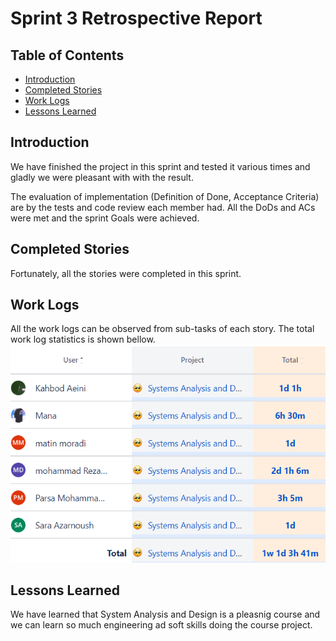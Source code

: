 # Sprint 3 Retrospective Report

## Table of Contents
- [Introduction](#introduction)
- [Completed Stories](#completed-stories)
- [Work Logs](#work-logs)
- [Lessons Learned](#lessons-learned)

## Introduction
We have finished the project in this sprint and tested it various times and gladly we were pleasant with with the result.

The evaluation of implementation (Definition of Done, Acceptance Criteria) are by the tests and code review each member had. All the DoDs and ACs were met and the sprint Goals were achieved.

## Completed Stories
Fortunately, all the stories were completed in this sprint.

## Work Logs
All the work logs can be observed from sub-tasks of each story. The total work log statistics is shown bellow.
![Work Logs](./img/Sprint3%20worklog.png)

## Lessons Learned
We have learned that System Analysis and Design is a pleasnig course and we can learn so much engineering ad soft skills doing the course project.
